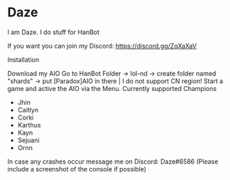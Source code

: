 # Daze

I am Daze. I do stuff for HanBot

If you want you can join my Discord: https://discord.gg/ZqXaXaV

Installation

Download my AIO
Go to HanBot Folder -> lol-nd -> create folder named "shards" -> put [Paradox]AIO in there | I do not support CN region!
Start a game and active the AIO via the Menu. Currently supported Champions
  - Jhin
  - Caitlyn
  - Corki
  - Karthus
  - Kayn
  - Sejuani
  - Ornn

In case any crashes occur message me on Discord: Daze#6586
(Please include a screenshot of the console if possible)
